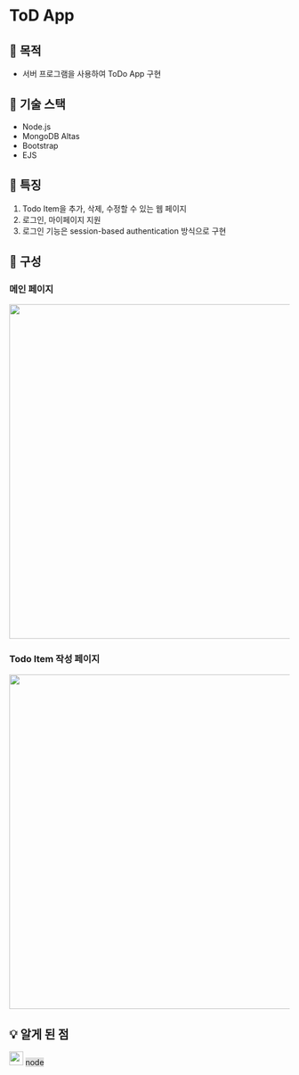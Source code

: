 # ToD App 
## 🌱 목적 
- 서버 프로그램을 사용하여 ToDo App 구현 

## 🌱 기술 스택
- Node.js 
- MongoDB Altas
- Bootstrap
- EJS 

## 🌱 특징
1. Todo Item을 추가, 삭제, 수정할 수 있는 웹 페이지
2. 로그인, 마이페이지 지원
3. 로그인 기능은 session-based authentication 방식으로 구현

## 🌱 구성 
### 메인 페이지
<img src="https://user-images.githubusercontent.com/114633506/211701039-e79392dd-7dfd-49ab-aa5b-3d6a9d33e851.png" width="600" height="auto" />

### Todo Item 작성 페이지
<img src="https://user-images.githubusercontent.com/114633506/211701148-0bd4bd35-d70d-46ed-a351-5dd076184164.png" width="600" height="auto" />


## 💡 알게 된 점

<img src="https://img.shields.io/badge/Node.js-dedede?style=flat&logo=Node&logoColor=000" width="auto" height="25"/>
<span style='background-color:#dedede'>node</span>
